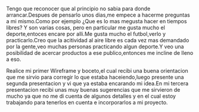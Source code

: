 <p>Tengo que reconocer que al principio no sabia para donde arrancar.Despues de pensarlo unos dias,me empece a hacerme preguntas a mi mismo.Como por ejemplo ¿Que es lo mas megusta hacer en tiempos libres? Y son varias cosas,
pero en particular me gusta mucho el deporte,entoces encare por alli.Me gusta mucho el futbol,verlo y practicarlo.Creo que la acitividad al aire libre es cada vez mas demandado por la gente,veo muchas personas practicando 
algun deporte.Y veo una posibilidad de acercar productos a ese publico,entonces me incline de lleno a eso.</p>
<p>Realice mi primer Wireframe y boceto,el cual recibi una buena orientacion que me sirvio para corregir lo que estaba haceiendo,luego presente una segunda presentacion y vi que ya estaba encarando mi idea.En mi tercera presentacion
recibi unas muy buenas sugerencias que me sirvieron de mucho ya que no me di cuenta de algunos detalles y en el cual estoy trabajando para tenerlos en cuenta e incorporarlos a mi proyecto.</p>
